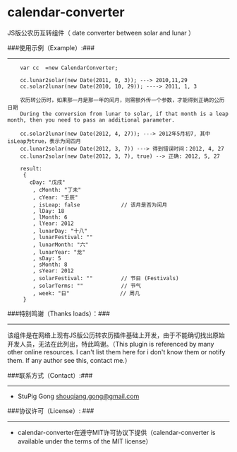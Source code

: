 calendar-converter
==================

JS版公农历互转组件（ date converter between solar and lunar ）

###使用示例（Example）:###

---

        var cc  =new CalendarConverter;

        cc.lunar2solar(new Date(2011, 0, 3)); ---> 2010,11,29
        cc.solar2lunar(new Date(2010, 10, 29)); ----> 2011, 1, 3

        农历转公历时，如果那一月是那一年的闰月，则需额外传一个参数，才能得到正确的公历日期
        During the conversion from lunar to solar, if that month is a leap month, then you need to pass an additional parameter.
        
        cc.solar2lunar(new Date(2012, 4, 27)); ---> 2012年5月初7, 其中 isLeap为true，表示为闰四月
        cc.lunar2solar(new Date(2012, 3, 7)) ---> 得到错误时间：2012, 4, 27
        cc.lunar2solar(new Date(2012, 3, 7), true) --> 正确: 2012, 5, 27

        result:
         {
           cDay: "戊戌"
            , cMonth: "丁未"
            , cYear: "壬辰"
            , isLeap: false             // 该月是否为闰月
            , lDay: 18
            , lMonth: 6
            , lYear: 2012
            , lunarDay: "十八"
            , lunarFestival: ""
            , lunarMonth: "六"
            , lunarYear: "龙"
            , sDay: 5
            , sMonth: 8
            , sYear: 2012
            , solarFestival: ""         // 节日 (Festivals)
            , solarTerms: ""            // 节气
            , week: "日"                // 周几
         }
###特别鸣谢（Thanks loads）：###

---
该组件是在网络上现有JS版公历转农历插件基础上开发，由于不能确切找出原始开发人员，无法在此列出，特此鸣谢。（This plugin is referenced by many other online resources. I can't list them here for i don't know them or notify them. If any author see this, contact me.）

###联系方式（Contact）:###

---
 - StuPig Gong <shouqiang.gong@gmail.com>

###协议许可（License）: ###

---
 - calendar-converter在遵守MIT许可协议下提供（calendar-converter is available under the terms of the MIT license）
